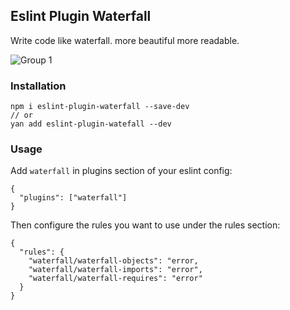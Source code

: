 ## Eslint Plugin Waterfall
Write code like waterfall. more beautiful more readable.  

![Group 1](https://user-images.githubusercontent.com/69081259/224127299-f1ebdfbf-1bf7-4f63-9897-27879997e24a.svg)

### Installation

    npm i eslint-plugin-waterfall --save-dev
    // or
    yan add eslint-plugin-watefall --dev

### Usage
Add `waterfall` in plugins section of your eslint config:

    {
      "plugins": ["waterfall"]
    }

Then configure the rules you want to use under the rules section:

    {
      "rules": {
        "waterfall/waterfall-objects": "error,
        "waterfall/waterfall-imports": "error",
        "waterfall/waterfall-requires": "error"
      }
    }
